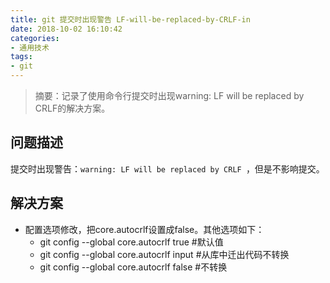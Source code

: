 ```yaml
---
title: git 提交时出现警告 LF-will-be-replaced-by-CRLF-in
date: 2018-10-02 16:10:42
categories:
- 通用技术
tags:
- git
---
```


> 摘要：记录了使用命令行提交时出现warning: LF will be replaced by CRLF的解决方案。

<!-- more -->

## 问题描述
提交时出现警告：`warning: LF will be replaced by CRLF `，但是不影响提交。

## 解决方案
- 配置选项修改，把core.autocrlf设置成false。其他选项如下：
  - git config --global core.autocrlf true #默认值
  - git config --global core.autocrlf input #从库中迁出代码不转换
  - git config --global core.autocrlf false  #不转换
